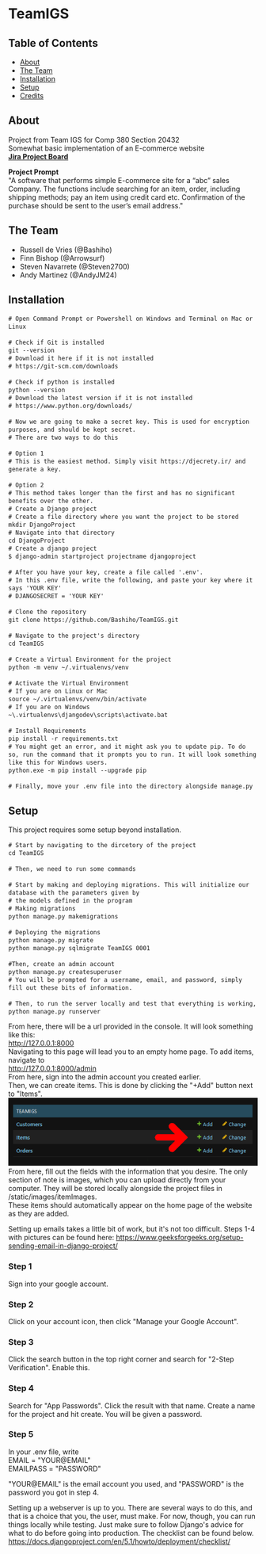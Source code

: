 # TeamIGS

## Table of Contents
- [About](#-about)
- [The Team](#-the-team)
- [Installation](#-installation)
- [Setup](#-setup)
- [Credits](#-credits)

## About
Project from Team IGS for Comp 380 Section 20432\
Somewhat basic implementation of an E-commerce website\
**[Jira Project Board](https://teamigs.atlassian.net/jira/software/projects/SCRUM/boards/1/backlog)**

**Project Prompt**\
"A software that performs simple E-commerce site for a “abc” sales Company. The functions include searching for
an item, order, including shipping methods; pay an item using credit card etc. Confirmation of the purchase
should be sent to the user’s email address."

## The Team
- Russell de Vries (@Bashiho)
- Finn Bishop (@Arrowsurf)
- Steven Navarrete (@Steven2700)
- Andy Martinez (@AndyJM24)

## Installation
```shell
# Open Command Prompt or Powershell on Windows and Terminal on Mac or Linux

# Check if Git is installed
git --version
# Download it here if it is not installed 
# https://git-scm.com/downloads

# Check if python is installed 
python --version
# Download the latest version if it is not installed
# https://www.python.org/downloads/

# Now we are going to make a secret key. This is used for encryption purposes, and should be kept secret.
# There are two ways to do this

# Option 1
# This is the easiest method. Simply visit https://djecrety.ir/ and generate a key.

# Option 2
# This method takes longer than the first and has no significant benefits over the other.
# Create a Django project
# Create a file directory where you want the project to be stored
mkdir DjangoProject
# Navigate into that directory
cd DjangoProject
# Create a django project
$ django-admin startproject projectname djangoproject

# After you have your key, create a file called '.env'. 
# In this .env file, write the following, and paste your key where it says 'YOUR KEY' 
# DJANGOSECRET = 'YOUR KEY'

# Clone the repository
git clone https://github.com/Bashiho/TeamIGS.git

# Navigate to the project's directory
cd TeamIGS

# Create a Virtual Environment for the project
python -m venv ~/.virtualenvs/venv

# Activate the Virtual Environment
# If you are on Linux or Mac
source ~/.virtualenvs/venv/bin/activate
# If you are on Windows
~\.virtualenvs\djangodev\scripts\activate.bat

# Install Requirements
pip install -r requirements.txt
# You might get an error, and it might ask you to update pip. To do so, run the command that it prompts you to run. It will look something like this for Windows users.
python.exe -m pip install --upgrade pip

# Finally, move your .env file into the directory alongside manage.py
```

## Setup
This project requires some setup beyond installation.
```shell
# Start by navigating to the dircetory of the project
cd TeamIGS

# Then, we need to run some commands

# Start by making and deploying migrations. This will initialize our database with the parameters given by
# the models defined in the program
# Making migrations
python manage.py makemigrations

# Deploying the migrations
python manage.py migrate
python manage.py sqlmigrate TeamIGS 0001

#Then, create an admin account
python manage.py createsuperuser
# You will be prompted for a username, email, and password, simply fill out these bits of information.

# Then, to run the server locally and test that everything is working,
python manage.py runserver

```

From here, there will be a url provided in the console. It will look something like this:\
http://127.0.0.1:8000 \
Navigating to this page will lead you to an empty home page. To add items, navigate to\
http://127.0.0.1:8000/admin \
From here, sign into the admin account you created earlier.\
Then, we can create items. This is done by clicking the "+Add" button next to "Items".\
![Add Items](https://github.com/Bashiho/TeamIGS/blob/main/Resources/readme-arrow-items.png?raw=true)\
From here, fill out the fields with the information that you desire. The only section of note is images, which you can upload directly from your computer. They will be stored locally alongside the project files in /static/images/itemImages.\
These items should automatically appear on the home page of the website as they are added.

Setting up emails takes a little bit of work, but it's not too difficult. Steps 1-4 with pictures can be found here: https://www.geeksforgeeks.org/setup-sending-email-in-django-project/

### Step 1
Sign into your google account.
### Step 2 
Click on your account icon, then click "Manage your Google Account".
### Step 3
Click the search button in the top right corner and search for "2-Step Verification". Enable this.
### Step 4
Search for "App Passwords". Click the result with that name. Create a name for the project and hit create. You will be given a password.
### Step 5
In your .env file, write\
EMAIL = "YOUR@EMAIL"\
EMAILPASS = "PASSWORD"

"YOUR@EMAIL" is the email account you used, and "PASSWORD" is the password you got in step 4.


Setting up a webserver is up to you. There are several ways to do this, and that is a choice that you, the user, must make. For now, though, you can run things locally while testing. Just make sure to follow Django's advice for what to do before going into production. The checklist can be found below. \
https://docs.djangoproject.com/en/5.1/howto/deployment/checklist/
